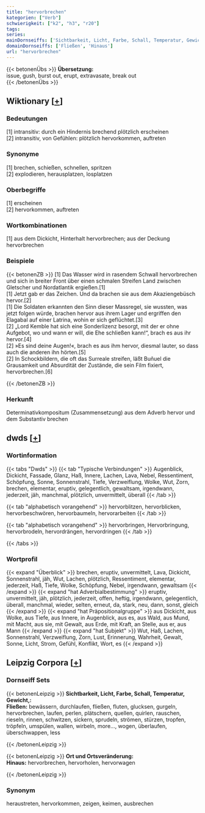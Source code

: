 ```yaml
---
title: "hervorbrechen"
kategorien: ["Verb"]
schwierigkeit: ["k2", "h3", "r20"]
tags:
series:
mainDornseiffs: ['Sichtbarkeit, Licht, Farbe, Schall, Temperatur, Gewicht,', 'Ort und Ortsveränderung']
domainDornseiffs: ['Fließen', 'Hinaus']
url: "hervorbrechen"
---
```


{{< betonenÜbs >}}
**Übersetzung:**  
issue, gush, burst out, erupt, extravasate, break  out  
{{< /betonenÜbs >}}

## Wiktionary [[+](https://de.wiktionary.org/wiki/hervorbrechen)]

### Bedeutungen
[1] intransitiv: durch ein Hindernis brechend plötzlich erscheinen  
[2] intransitiv, von Gefühlen: plötzlich hervorkommen, auftreten  

### Synonyme
[1] brechen, schießen, schnellen, spritzen  
[2] explodieren, herausplatzen, losplatzen  

### Oberbegriffe
[1] erscheinen  
[2] hervorkommen, auftreten  

### Wortkombinationen
[1] aus dem Dickicht, Hinterhalt hervorbrechen; aus der Deckung hervorbrechen  

### Beispiele
{{< betonenZB >}}
[1] Das Wasser wird in rasendem Schwall hervorbrechen und sich in breiter Front über einen schmalen Streifen Land zwischen Gletscher und Nordatlantik ergießen.[1]  
[1] Jetzt gab er das Zeichen. Und da brachen sie aus dem Akaziengebüsch hervor.[2]  
[1] Die Soldaten erkannten den Sinn dieser Massregel, sie wussten, was jetzt folgen würde, brachen hervor aus ihrem Lager und ergriffen den Elagabal auf einer Latrina, wohin er sich geflüchtet.[3]  
[2] „Lord Kemble hat sich eine Sonderlizenz besorgt, mit der er ohne Aufgebot, wo und wann er will, die Ehe schließen kann!“, brach es aus ihr hervor.[4]  
[2] »Es sind deine Augen!«, brach es aus ihm hervor, diesmal lauter, so dass auch die anderen ihn hörten.[5]  
[2] In Schockbildern, die oft das Surreale streifen, läßt Buñuel die Grausamkeit und Absurdität der Zustände, die sein Film fixiert, hervorbrechen.[6]  

{{< /betonenZB >}}
### Herkunft
Determinativkompositum (Zusammensetzung) aus dem Adverb hervor und dem Substantiv brechen  



## dwds [[+](https://www.dwds.de/wb/hervorbrechen)]

### Wortinformation
{{< tabs "Dwds" >}}
{{< tab "Typische Verbindungen" >}}
Augenblick, Dickicht, Fassade, Glanz, Haß, Innere, Lachen, Lava, Nebel, Ressentiment, Schöpfung, Sonne, Sonnenstrahl, Tiefe, Verzweiflung, Wolke, Wut, Zorn, brechen, elementar, eruptiv, gelegentlich, gewaltsam, irgendwann, jederzeit, jäh, manchmal, plötzlich, unvermittelt, überall
{{< /tab >}}

{{< tab "alphabetisch vorangehend" >}}
hervorblitzen, hervorblicken, hervorbeschwören, hervorbaumeln, hervorarbeiten
{{< /tab >}}

{{< tab "alphabetisch vorangehend" >}}
hervorbringen, Hervorbringung, hervorbrodeln, hervordrängen, hervordringen
{{< /tab >}}

{{< /tabs >}}

### Wortprofil
{{< expand "Überblick" >}} brechen, eruptiv, unvermittelt, Lava, Dickicht, Sonnenstrahl, jäh, Wut, Lachen, plötzlich, Ressentiment, elementar, jederzeit, Haß, Tiefe, Wolke, Schöpfung, Nebel, irgendwann, gewaltsam {{< /expand >}}
{{< expand "hat Adverbialbestimmung" >}} eruptiv, unvermittelt, jäh, plötzlich, jederzeit, offen, heftig, irgendwann, gelegentlich, überall, manchmal, wieder, selten, erneut, da, stark, neu, dann, sonst, gleich {{< /expand >}}
{{< expand "hat Präpositionalgruppe" >}} aus Dickicht, aus Wolke, aus Tiefe, aus Innere, in Augenblick, aus es, aus Wald, aus Mund, mit Macht, aus sie, mit Gewalt, aus Erde, mit Kraft, an Stelle, aus er, aus Mann {{< /expand >}}
{{< expand "hat Subjekt" >}} Wut, Haß, Lachen, Sonnenstrahl, Verzweiflung, Zorn, Lust, Erinnerung, Wahrheit, Gewalt, Sonne, Licht, Strom, Gefühl, Konflikt, Wort, es {{< /expand >}}

## Leipzig Corpora [[+](https://corpora.uni-leipzig.de/en/res?word=hervorbrechen&corpusId=deu_newscrawl-public_2018)]

### Dornseiff Sets
{{< betonenLeipzig >}}
**Sichtbarkeit, Licht, Farbe, Schall, Temperatur, Gewicht,:**  
**Fließen:** bewässern, durchlaufen, fließen, fluten, glucksen, gurgeln, hervorbrechen, laufen, perlen, plätschern, quellen, quirlen, rauschen, rieseln, rinnen, schwitzen, sickern, sprudeln, strömen, stürzen, tropfen, tröpfeln, umspülen, wallen, wirbeln, more..., wogen, überlaufen, überschwappen, less  

{{< /betonenLeipzig >}}


{{< betonenLeipzig >}}
**Ort und Ortsveränderung:**  
**Hinaus:** hervorbrechen, hervorholen, hervorwagen  

{{< /betonenLeipzig >}}

### Synonym
heraustreten, hervorkommen, zeigen, keimen, ausbrechen

